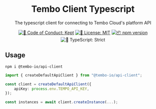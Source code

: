 <h1 align="center">Tembo Client Typescript</h1>

<p align="center">The typescript client for connecting to Tembo Cloud's platform API</p>

<p align="center">
	<a href="https://github.com/tembo/tembo-client-typescript/blob/main/.github/CODE_OF_CONDUCT.md" target="_blank"><img alt="🤝 Code of Conduct: Kept" src="https://img.shields.io/badge/%F0%9F%A4%9D_code_of_conduct-kept-21bb42" /></a>
	<a href="https://github.com/tembo/tembo-client-typescript/blob/main/LICENSE.md" target="_blank"><img alt="📝 License: MIT" src="https://img.shields.io/badge/%F0%9F%93%9D_license-MIT-21bb42.svg"></a>
	<a href="http://npmjs.com/package/tembo-client-typescript"><img alt="📦 npm version" src="https://img.shields.io/npm/v/tembo-client-typescript?color=21bb42&label=%F0%9F%93%A6%20npm" /></a>
	<img alt="💪 TypeScript: Strict" src="https://img.shields.io/badge/%F0%9F%92%AA_typescript-strict-21bb42.svg" />
</p>

## Usage

```shell
npm i @tembo-io/api-client
```

```ts
import { createDefaultApiClient } from "@tembo-io/api-client";

const client = createDefaultApiClient({
	apiKey: process.env.TEMPO_API_KEY,
});

const instances = await client.createInstance(...);
```
